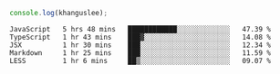 ```js
console.log(khanguslee);
```

<!--START_SECTION:waka-->
```text
JavaScript   5 hrs 48 mins   ████████████░░░░░░░░░░░░░   47.39 % 
TypeScript   1 hr 43 mins    ███▓░░░░░░░░░░░░░░░░░░░░░   14.08 % 
JSX          1 hr 30 mins    ███░░░░░░░░░░░░░░░░░░░░░░   12.34 % 
Markdown     1 hr 25 mins    ███░░░░░░░░░░░░░░░░░░░░░░   11.59 % 
LESS         1 hr 6 mins     ██▒░░░░░░░░░░░░░░░░░░░░░░   09.07 % 
```
<!--END_SECTION:waka-->

<!--
**khanguslee/khanguslee** is a ✨ _special_ ✨ repository because its `README.md` (this file) appears on your GitHub profile.

Here are some ideas to get you started:

- 🔭 I’m currently working on ...
- 🌱 I’m currently learning ...
- 👯 I’m looking to collaborate on ...
- 🤔 I’m looking for help with ...
- 💬 Ask me about ...
- 📫 How to reach me: ...
- 😄 Pronouns: ...
- ⚡ Fun fact: ...
-->
